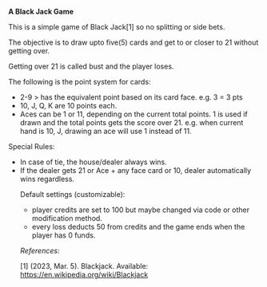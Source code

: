 <b>A Black Jack Game</b>

This is a simple game of Black Jack[1] so no splitting or side bets.

The objective is to draw upto five(5) cards and get to or closer to 21 without getting over.

Getting over 21 is called bust and the player loses.

The following is the point system for cards:
<ul>
    <li> 2-9 > has the equivalent point based on its card face. e.g. 3 = 3 pts </li>
    <li> 10, J, Q, K are 10 points each. </li>
    <li> Aces can be 1 or 11, depending on the current total points. 1 is used if drawn and the total points gets the score over 21. e.g. when current hand is 10, J, drawing an ace will use 1 instead of 11. </li>
</ul>

Special Rules:
<ul>
    <li>In case of tie, the house/dealer always wins.</li>
    <li>If the dealer gets 21 or Ace + any face card or 10, dealer automatically wins regardless.</li>

Default settings (customizable):
<ul>
    <li>player credits are set to 100 but maybe changed via code or other modification method.</li>
    <li>every loss deducts 50 from credits and the game ends when the player has 0 funds.</li>
</ul>

<i>References:</i>

[1] (2023, Mar. 5). Blackjack. Available: https://en.wikipedia.org/wiki/Blackjack

